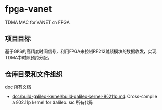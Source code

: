# fpga-vanet
TDMA MAC for VANET on FPGA


## 项目目标

基于GPS的高精度时间信号，利用FPGA来控制RF212射频模块的数据收发，实现TDMA中时隙预约分配。

## 仓库目录和文件组织
doc 所有文档
 * [doc/build-galileo-kernel/build-galileo-kernel-80211p.md](doc/build-galileo-kernel/build-galileo-kernel-80211p.md): Cross-compile a 802.11p kernel for Galileo.
src 所有代码
